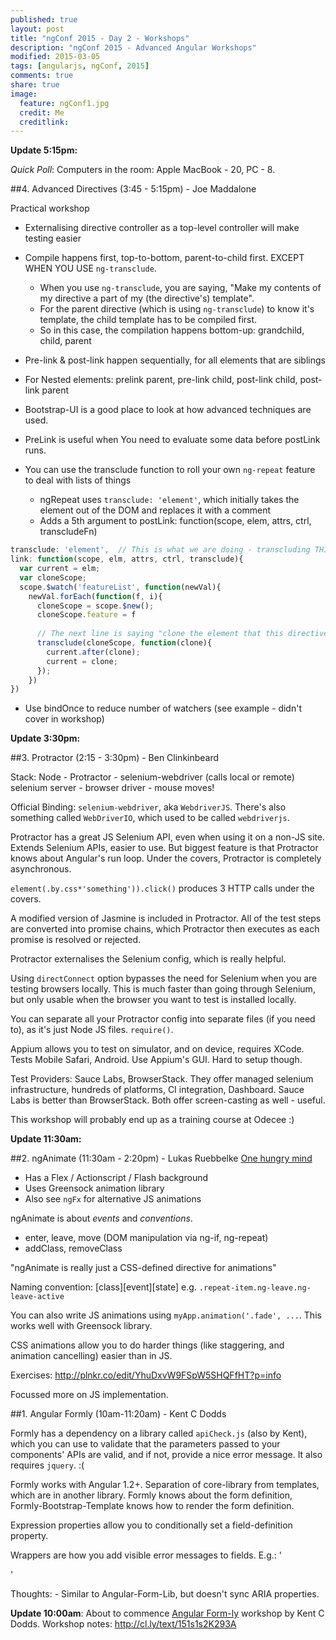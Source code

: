 ```yaml
---
published: true
layout: post
title: "ngConf 2015 - Day 2 - Workshops"
description: "ngConf 2015 - Advanced Angular Workshops"
modified: 2015-03-05
tags: [angularjs, ngConf, 2015]
comments: true
share: true 
image:
  feature: ngConf1.jpg
  credit: Me
  creditlink: 
---
```


**Update 5:15pm:**

*Quick Poll*: Computers in the room: Apple MacBook - 20, PC - 8.

##4. Advanced Directives (3:45 - 5:15pm) - Joe Maddalone

Practical workshop
- Externalising directive controller as a top-level controller will make testing easier
- Compile happens first, top-to-bottom, parent-to-child first. EXCEPT WHEN YOU USE `ng-transclude`. 
  - When you use `ng-transclude`, you are saying, "Make my contents of my directive a part of my (the directive's) template".
  - For the parent directive (which is using `ng-transclude`) to know it's template, the child template has to be compiled first.
  - So in this case, the compilation happens bottom-up: grandchild, child, parent
- Pre-link & post-link happen sequentially, for all elements that are siblings
- For Nested elements: prelink parent, pre-link child, post-link child, post-link parent
- Bootstrap-UI is a good place to look at how advanced techniques are used.
- PreLink is useful when You need to evaluate some data before postLink runs.
  
- You can use the transclude function to roll your own `ng-repeat` feature to deal with lists of things
  - ngRepeat uses `transclude: 'element'`, which initially takes the element out of the DOM and replaces it with a comment
  - Adds a 5th argument to postLink: function(scope, elem, attrs, ctrl, transcludeFn)

```js
transclude: 'element',  // This is what we are doing - transcluding THIS ELEMENT (not the contents of this element)
link: function(scope, elm, attrs, ctrl, transclude){
  var current = elm;
  var cloneScope;
  scope.$watch('featureList', function(newVal){
    newVal.forEach(function(f, i){
      cloneScope = scope.$new();
      cloneScope.feature = f
      
      // The next line is saying "clone the element that this directive is attached to, and provide it with it's own scope"
      transclude(cloneScope, function(clone){
        current.after(clone);
        current = clone;
      });
    })
})
```

- Use bindOnce to reduce number of watchers (see example - didn't cover in workshop)


**Update 3:30pm:**

##3. Protractor (2:15 - 3:30pm) - Ben Clinkinbeard

Stack: Node - Protractor - selenium-webdriver (calls local or remote) selenium server - browser driver - mouse moves!

Official Binding: `selenium-webdriver`, aka `WebdriverJS`. There's also something called `WebDriverIO`, which used to be called
`webdriverjs`.

Protractor has a great JS Selenium API, even when using it on a non-JS site. Extends Selenium APIs, easier to use. But biggest
feature is that Protractor knows about Angular's run loop. Under the covers, Protractor is completely asynchronous.

`element(.by.css*'something')).click()` produces 3 HTTP calls under the covers.

A modified version of Jasmine is included in Protractor. All of the test steps are converted into promise chains, which
Protractor then executes as each promise is resolved or rejected.

Protractor externalises the Selenium config, which is really helpful.

Using `directConnect` option bypasses the need for Selenium when you are testing browsers locally. This is much faster
than going through Selenium, but only usable when the browser you want to test is installed locally.

You can separate all your Protractor config into separate files (if you need to), as it's just Node JS files. `require()`.
 
Appium allows you to test on simulator, and on device, requires XCode. Tests Mobile Safari, Android. Use Appium's GUI. Hard to setup though.

Test Providers: Sauce Labs, BrowserStack. They offer managed selenium infrastructure, hundreds of platforms, CI integration, Dashboard.
Sauce Labs is better than BrowserStack. Both offer screen-casting as well - useful.

This workshop will probably end up as a training course at Odecee :)


**Update 11:30am:** 

##2. ngAnimate (11:30am - 2:20pm) - Lukas Ruebbelke [One hungry mind](http://onehungrymind.com/)
- Has a Flex / Actionscript / Flash background
- Uses Greensock animation library
- Also see `ngFx` for alternative JS animations

ngAnimate is about *events* and *conventions*.
- enter, leave, move (DOM manipulation via ng-if, ng-repeat)
- addClass, removeClass

"ngAnimate is really just a CSS-defined directive for animations"

Naming convention: \[class\]\[event\]\[state\] e.g. `.repeat-item.ng-leave.ng-leave-active`

You can also write JS animations using `myApp.animation('.fade', ...`. This works well with Greensock library.

CSS animations allow you to do harder things (like staggering, and animation cancelling) easier than in JS.

Exercises: http://plnkr.co/edit/YhuDxvW9FSpW5SHQFfHT?p=info

Focussed more on JS implementation.



##1. Angular Formly (10am-11:20am) - Kent C Dodds

Formly has a dependency on a library called `apiCheck.js` (also by Kent), which you can use to validate that the parameters passed to your
components' APIs are valid, and if not, provide a nice error message. It also requires `jquery`. :(

Formly works with Angular 1.2+. Separation of core-library from templates, which are in another library.
Formly knows about the form definition, Formly-Bootstrap-Template knows how to render the form definition.

Expression properties allow you to conditionally set a field-definition property.

Wrappers are how you add visible error messages to fields. E.g.: '<formly-transclude></formly-transclude><div my-messages="options"></div>'

Thoughts: - Similar to Angular-Form-Lib, but doesn't sync ARIA properties.


**Update 10:00am**: About to commence [Angular Form-ly](https://github.com/formly-js/angular-formly) workshop by Kent C Dodds.
Workshop notes: http://cl.ly/text/151s1s2K293A
